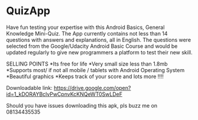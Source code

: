 # QuizApp


Have fun testing your expertise with this Android Basics, General Knowledge Mini-Quiz.
The App currently contains not less than 14 questions with answers and explanations, all in English. 
The questions were selected from the Google/Udacity Android Basic Course and would be updated regularly to give new programmers
a platform to test their new skill.


SELLING POINTS
*Its free for life
*Very small size less than 1.8mb
*Supports most/ if not all  mobile / tablets with Android Operating System
*Beautiful graphics
*Keeps track of your score and lots more !!!!


Downloadable link:
https://drive.google.com/open?id=1_kDORAYBclvPwCpnvKcKNQeWT0SwLDeF


Should you have issues downloading this apk, pls buzz me on 08134435535


